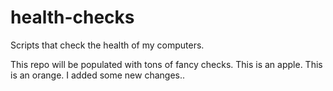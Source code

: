 # health-checks
Scripts that check the health of my computers.


This repo will be populated with tons of fancy checks.
This is an apple.
This is an orange.
I added some new changes..
